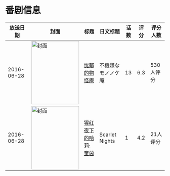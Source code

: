 # 番剧信息

|放送日期|封面|标题|日文标题|话数|评分|评分人数|
|---|---|---|---|---|---|---|
|2016-06-28|<img src="//lain.bgm.tv/pic/cover/c/c3/90/168905_vvW6n.jpg" alt="封面" style="width:150px;height:200px;object-fit:cover;">|[忧郁的物怪庵](https://bangumi.tv/subject/168905)|不機嫌なモノノケ庵|13|6.3|530人评分|
|2016-06-28|<img src="/img/no_icon_subject.png" alt="封面" style="width:150px;height:200px;object-fit:cover;">|[猩红夜下的哈莉·奎茵](https://bangumi.tv/subject/256101)|Scarlet Nights|1|4.2|21人评分|
